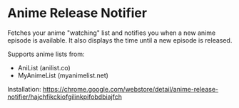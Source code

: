 Anime Release Notifier
======================

Fetches your anime "watching" list and notifies you when a new anime episode is available. It also displays the time until a new episode is released.

Supports anime lists from:
- AniList (anilist.co)
- MyAnimeList (myanimelist.net)

Installation:
https://chrome.google.com/webstore/detail/anime-release-notifier/hajchfikckiofgilinkpifobdbiajfch

